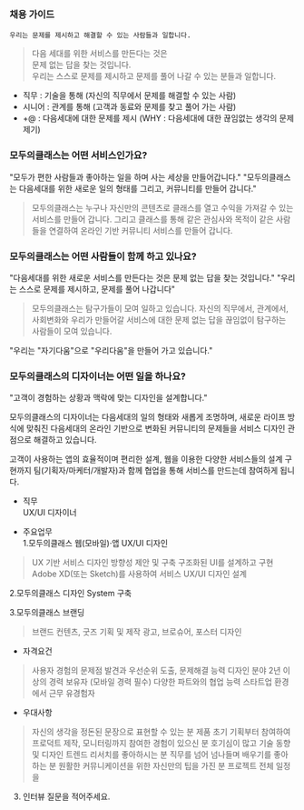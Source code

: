 ### 채용 가이드

`우리는 문제를 제시하고 해결할 수 있는 사람들과 일합니다.` 

>다음 세대를 위한 서비스를 만든다는 것은  
>문제 없는 답을 찾는 것입니다.    
>우리는 스스로 문제를 제시하고 문제를 풀어 나갈 수 있는 분들과 일합니다.

- 직무 : 기술을 통해 (자신의 직무에서 문제를 해결할 수 있는 사람)
- 시니어 : 관계를 통해 (고객과 동료와 문제를 찾고 풀어 가는 사람)  
- +@ : 다음세대에 대한 문제를 제시 (WHY : 다음세대에 대한 끊임없는 생각의 문제 제기)





### 모두의클래스는 어떤 서비스인가요? 

"모두가 편한 사람들과 좋아하는 일을 하며 사는 세상을 만들어갑니다."
"모두의클래스는 다음세대를 위한 새로운 일의 형태를 그리고, 커뮤니티를 만들어 갑니다."

>모두의클래스는 누구나 자신만의 콘텐츠로 클래스를 열고 수익을 가져갈 수 있는 서비스를 만들어 갑니다.
>그리고 클래스를 통해 같은 관심사와 목적이 같은 사람들을 연결하여 온라인 기반 커뮤니티 서비스를 만들어 갑니다. 


### 모두의클래스는 어떤 사람들이 함께 하고 있나요?

"다음세대를 위한 새로운 서비스를 만든다는 것은 문제 없는 답을 찾는 것입니다." 
"우리는 스스로 문제를 제시하고, 문제를 풀어 나갑니다"

>모두의클래스는 탐구가들이 모여 일하고 있습니다.
>자신의 직무에서, 관계에서, 사회변화와 우리가 만들어갈 서비스에 대한 문제 없는 답을 끊임없이 탐구하는 사람들이 모여 있습니다.

"우리는 "자기다움"으로 "우리다움"을 만들어 가고 있습니다."

>



### 모두의클래스의 디자이너는 어떤 일을 하나요?
 
"고객이 경험하는 상황과 맥락에 맞는 디자인을 설계합니다." 

모두의클래스의 디자이너는 다음세대의 일의 형태와 새롭게 조명하며,
새로운 라이프 방식에 맞춰진 다음세대의 온라인 기반으로 변화된 커뮤니티의 문제들을
서비스 디자인 관점으로 해결하고 있습니다. 

고객이 사용하는 앱의 효율적이며 편리한 설계, 웹을 이용한 다양한 서비스들의 설계 구현까지
팀(기획자/마케터/개발자)과 함께 협업을 통해 서비스를 만드는데 참여하게 됩니다.








- 직무  
UX/UI 디자이너 

- 주요업무  
 1.모두의클래스 웹(모바일)·앱 UX/UI 디자인
 >UX 기반 서비스 디자인 방향성 제안 및 구축
 >구조화된 UI를 설계하고 구현
 >Adobe XD(또는 Sketch)를 사용하여 서비스 UX/UI 디자인 설계
 
 2.모두의클래스 디자인 System 구축  
 
 3.모두의클래스 브랜딩
 >브랜드 컨텐츠, 굿즈 기획 및 제작
 >광고, 브로슈어, 포스터 디자인

 
- 자격요건  
>사용자 경험의 문제점 발견과 우선순위 도출, 문제해결 능력
>디자인 분야 2년 이상의 경력 보유자 (모바일 경력 필수) 
>다양한 파트와의 협업 능력
>스타트업 환경에서 근무 유경험자  


- 우대사항
>자신의 생각을 정돈된 문장으로 표현할 수 있는 분
>제품 초기 기획부터 참여하여 프로덕트 제작, 모니터링까지 참여한 경험이 있으신 분
>호기심이 많고 기술 동향 및 디자인 트렌드 리서치를 좋아하시는 분 
>직무를 넘어 넘나들며 배우기를 좋아하는 분
>원활한 커뮤니케이션을 위한 자신만의 팁을 가진 분
>프로젝트 전체 일정을 



3. 인터뷰 질문을 적어주세요.


